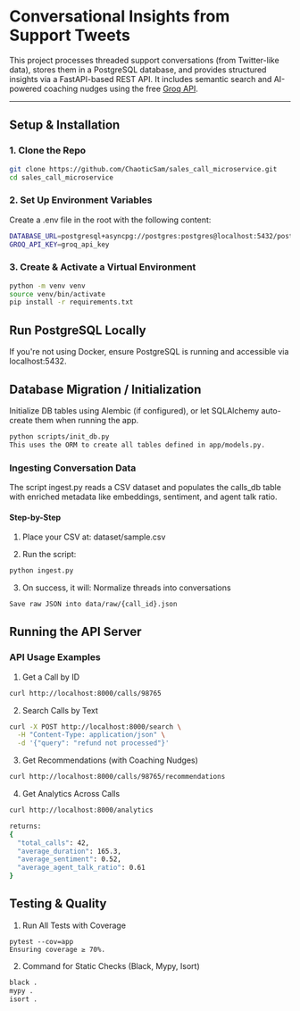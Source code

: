 # Conversational Insights from Support Tweets

This project processes threaded support conversations (from Twitter-like data), stores them in a PostgreSQL database, and provides structured insights via a FastAPI-based REST API. It includes semantic search and AI-powered coaching nudges using the free [Groq API](https://groq.com).

---

## Setup & Installation

### 1. Clone the Repo

```bash
git clone https://github.com/ChaoticSam/sales_call_microservice.git
cd sales_call_microservice
```

### 2. Set Up Environment Variables
Create a .env file in the root with the following content:

```bash
DATABASE_URL=postgresql+asyncpg://postgres:postgres@localhost:5432/postgres
GROQ_API_KEY=groq_api_key
```

### 3. Create & Activate a Virtual Environment

```bash
python -m venv venv
source venv/bin/activate
pip install -r requirements.txt
```

## Run PostgreSQL Locally
If you're not using Docker, ensure PostgreSQL is running and accessible via localhost:5432.

## Database Migration / Initialization
Initialize DB tables using Alembic (if configured), or let SQLAlchemy auto-create them when running the app.

```bash
python scripts/init_db.py
This uses the ORM to create all tables defined in app/models.py.
```

### Ingesting Conversation Data
The script ingest.py reads a CSV dataset and populates the calls_db table with enriched metadata like embeddings, sentiment, and agent talk ratio.

#### Step-by-Step
1. Place your CSV at: dataset/sample.csv

2. Run the script:
```bash
python ingest.py
```

3. On success, it will:
Normalize threads into conversations
```bash
Save raw JSON into data/raw/{call_id}.json
```

## Running the API Server

### API Usage Examples
1. Get a Call by ID
```bash
curl http://localhost:8000/calls/98765
```
2. Search Calls by Text
```bash
curl -X POST http://localhost:8000/search \
  -H "Content-Type: application/json" \
  -d '{"query": "refund not processed"}'
```
3. Get Recommendations (with Coaching Nudges)
```bash
curl http://localhost:8000/calls/98765/recommendations
```
4. Get Analytics Across Calls
```bash
curl http://localhost:8000/analytics

returns:
{
  "total_calls": 42,
  "average_duration": 165.3,
  "average_sentiment": 0.52,
  "average_agent_talk_ratio": 0.61
}
```
## Testing & Quality
1. Run All Tests with Coverage
```shell
pytest --cov=app
Ensuring coverage ≥ 70%.
```

2. Command for Static Checks (Black, Mypy, Isort)
```bash
black .
mypy .
isort .
```
